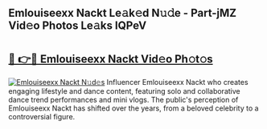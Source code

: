 ## Emlouiseexx Nackt Le𝚊k𝚎d N𝚞𝚍e - Part-jMZ Vid𝚎o Photos Le𝚊ks lQPeV

# <h2><a href="http://fb4wj5a.evod.top/?m=Emlouiseexx+Nackt">🔗 👉🔴 Emlouiseexx Nackt Vid𝚎o Ph𝚘t𝚘s</a></h2>

[![Emlouiseexx Nackt N𝚞d𝚎s](https://i.imgur.com/8V9OHl7.gif)](http://fb4wj5a.evod.top/?m=Emlouiseexx+Nackt)
Influencer Emlouiseexx Nackt who creates engaging lifestyle and dance content, featuring solo and collaborative dance trend performances and mini vlogs. The public's perception of Emlouiseexx Nackt has shifted over the years, from a beloved celebrity to a controversial figure. 
